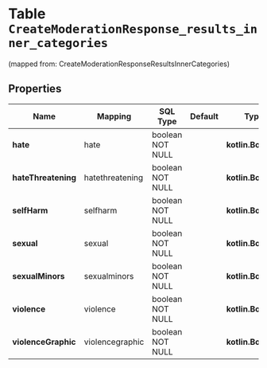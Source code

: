 
# Table `CreateModerationResponse_results_inner_categories`
(mapped from: CreateModerationResponseResultsInnerCategories)

## Properties
Name | Mapping | SQL Type | Default | Type | Description | Notes
---- | ------- | -------- | ------- | ---- | ----------- | -----
**hate** | hate | boolean NOT NULL |  | **kotlin.Boolean** |  | 
**hateThreatening** | hatethreatening | boolean NOT NULL |  | **kotlin.Boolean** |  | 
**selfHarm** | selfharm | boolean NOT NULL |  | **kotlin.Boolean** |  | 
**sexual** | sexual | boolean NOT NULL |  | **kotlin.Boolean** |  | 
**sexualMinors** | sexualminors | boolean NOT NULL |  | **kotlin.Boolean** |  | 
**violence** | violence | boolean NOT NULL |  | **kotlin.Boolean** |  | 
**violenceGraphic** | violencegraphic | boolean NOT NULL |  | **kotlin.Boolean** |  | 









